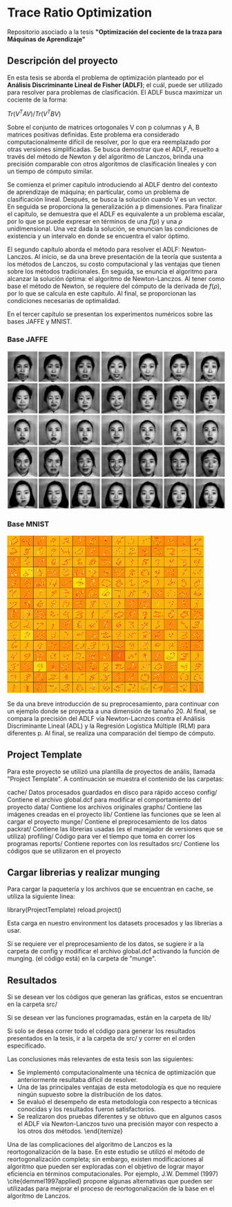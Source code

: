# Trace Ratio Optimization #

Repositorio asociado a la tesis **"Optimización del cociente de la traza para Máquinas de Aprendizaje"**

## Descripción del proyecto ##

En esta tesis se aborda el problema de optimización planteado por el **Análisis Discriminante Lineal de Fisher (ADLF)**; el cuál, puede ser utilizado para resolver para problemas de clasificación. El ADLF busca maximizar un cociente de la forma:

 $Tr(V^T A V) / Tr(V^T B V)$ 

 Sobre el conjunto de matrices ortogonales V con p columnas y A, B matrices positivas definidas. Este problema era considerado computacionalmente difícil de resolver, por lo que era reemplazado por otras versiones simplificadas. Se busca demostrar que el ADLF, resuelto a través del método de Newton y del algoritmo de Lanczos, brinda una precisión comparable con otros algoritmos de clasificación lineales y con un tiempo de cómputo similar. 

Se comienza el primer capítulo introduciendo al ADLF dentro del contexto de aprendizaje de máquina; en particular, como un problema de clasificación lineal. Después, se busca la solución cuando V es un vector. En seguida se proporciona la generalización a p dimensiones. Para finalizar el capítulo, se demuestra que el ADLF es equivalente a un problema escalar, por lo que se puede expresar en términos de una $f(\rho)$ y una $\rho$ unidimensional. Una vez dada la solución, se enuncian las condiciones de existencia y un intervalo en donde se encuentra el valor óptimo.

El segundo capítulo aborda el método para resolver el ADLF: Newton-Lanczos. Al inicio, se da una breve presentación de la teoría que sustenta a los métodos de Lanczos, su costo computacional y las ventajas que tienen sobre los métodos tradicionales. En seguida, se enuncia el algoritmo para alcanzar la solución óptima: el algoritmo de Newton-Lanczos. Al tener como base el método de Newton, se requiere del cómputo de la derivada de $f(\rho)$, por lo que se calcula en este capítulo. Al final, se proporcionan las condiciones necesarias de optimalidad.

En el tercer capítulo se presentan los experimentos numéricos sobre las bases JAFFE y MNIST. 
### Base JAFFE ###
<img src="https://raw.githubusercontent.com/savrgg/Bs_Thesis/master/graphs/Chapter4_Jaffe.png" alt="Drawing" style="float: center;"/>

### Base MNIST ###
<img src="https://raw.githubusercontent.com/savrgg/Bs_Thesis/master/graphs/Chapter4_numeros.png" alt="Drawing" style="float: center;"/>

Se da una breve introducción de su preprocesamiento, para continuar con un ejemplo donde se proyecta a una dimensión de tamaño 20. Al final, se compara la precisión del ADLF vía Newton-Lacnzos contra el Análisis Discriminante Lineal (ADL) y la Regresión Logística Múltiple (RLM) para diferentes p. Al final, se realiza una comparación del tiempo de cómputo.


## Project Template ##
Para este proyecto se utilizó una plantilla de proyectos de
anális, llamada "Project Template". A continuación se 
muestra el contenido de las carpetas:

cache/      Datos procesados guardados en disco para rápido 
            acceso 
config/     Contiene el archivo global.dcf para modificar el 
            comportamiento del proyecto
data/       Contiene los archivos originales
graphs/     Contiene las imágenes creadas en el proyecto
lib/        Contiene las funciones que se leen al cargar el 
            proyecto
munge/      Contiene el preprocesamiento de los datos
packrat/    Contiene las librerias usadas (es el manejador
            de versiones que se utiliza)
profiling/  Código para ver el tiempo que toma en correr los 
            programas
reports/    Contiene reportes con los resultados
src/        Contiene los códigos que se utilizaron en el 
            proyecto

## Cargar librerias y realizar munging ##
Para cargar la paquetería y los archivos que se encuentran 
en cache, se utiliza la siguiente linea:

library(ProjectTemplate)
reload.project()

Esta carga en nuestro environment los datasets procesados y
las librerias a usar.

Si se requiere ver el preprocesamiento de los datos, se 
sugiere ir a la carpeta de config y modificar el archivo
global.dcf activando la función de munging. (el código está)
en la carpeta de "munge".

## Resultados ##
Si se desean ver los códigos que generan las gráficas, estos 
se encuentran en la carpeta src/

Si se desean ver las funciones programadas, están en la 
carpeta de lib/

Si solo se desea correr todo el código para generar los 
resultados presentados en la tesis, ir a la carpeta de src/
y correr en el orden especificado.

Las conclusiones más relevantes de esta tesis son las siguientes:

* Se implementó computacionalmente una técnica de optimización que anteriormente resultaba difícil de resolver.
* Una de las principales ventajas de esta metodología es que no requiere ningún supuesto sobre la distribución de los datos.
* Se evaluó el desempeño de esta metodología con respecto a técnicas conocidas y los resultados fueron satisfactorios.
* Se realizaron dos pruebas diferentes y se obtuvo que en algunos casos el ADLF vía Newton-Lanczos tuvo una precisión mayor con respecto a los otros dos métodos.
\end{itemize}

Una de las complicaciones del algoritmo de Lanczos es la reortogonalización de la base. En este estudio se utilizó el método de reortogonalización completa; sin embargo, existen modificaciones al algoritmo que pueden ser exploradas con el objetivo de lograr mayor eficiencia en términos computacionales. Por ejemplo, J.W. Demmel (1997) \cite{demmel1997applied} propone algunas alternativas que pueden ser utilizadas para mejorar el proceso de reortogonalización de la base en el algoritmo de Lanczos.



